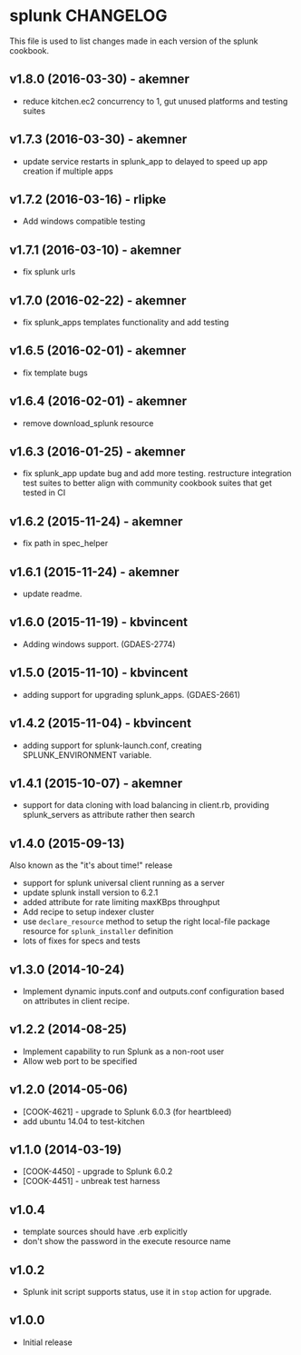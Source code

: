 splunk CHANGELOG
================
This file is used to list changes made in each version of the splunk cookbook.

v1.8.0 (2016-03-30) - akemner
-------------------

- reduce kitchen.ec2 concurrency to 1, gut unused platforms and testing suites

v1.7.3 (2016-03-30) - akemner
-------------------

- update service restarts in splunk_app to delayed to speed up app creation if multiple apps

v1.7.2 (2016-03-16) - rlipke
-------------------

- Add windows compatible testing

v1.7.1 (2016-03-10) - akemner
-------------------

- fix splunk urls

v1.7.0 (2016-02-22) - akemner
-------------------

- fix splunk_apps templates functionality and add testing

v1.6.5 (2016-02-01) - akemner
-------------------

- fix template bugs

v1.6.4 (2016-02-01) - akemner
-------------------

- remove download_splunk resource

v1.6.3 (2016-01-25) - akemner
-------------------

- fix splunk_app update bug and add more testing. restructure integration test suites to better align with community cookbook suites that get tested in CI

v1.6.2 (2015-11-24) - akemner
-------------------

- fix path in spec_helper

v1.6.1 (2015-11-24) - akemner
-------------------

- update readme.

v1.6.0 (2015-11-19) - kbvincent
-------------------

- Adding windows support. (GDAES-2774)

v1.5.0 (2015-11-10) - kbvincent
-------------------

- adding support for upgrading splunk_apps. (GDAES-2661)

v1.4.2 (2015-11-04) - kbvincent
-------------------

- adding support for splunk-launch.conf, creating SPLUNK_ENVIRONMENT variable.


v1.4.1 (2015-10-07) - akemner
-------------------

- support for data cloning with load balancing in client.rb, providing splunk_servers as attribute rather then search


v1.4.0 (2015-09-13)
-------------------

Also known as the "it's about time!" release

- support for splunk universal client running as a server
- update splunk install version to 6.2.1
- added attribute for rate limiting maxKBps throughput
- Add recipe to setup indexer cluster
- use `declare_resource` method to setup the right local-file package resource for `splunk_installer` definition
- lots of fixes for specs and tests

v1.3.0 (2014-10-24)
-------------------

- Implement dynamic inputs.conf and outputs.conf configuration based on attributes in client recipe.

v1.2.2 (2014-08-25)
-------------------

- Implement capability to run Splunk as a non-root user
- Allow web port to be specified

v1.2.0 (2014-05-06)
-------------------
- [COOK-4621] - upgrade to Splunk 6.0.3 (for heartbleed)
- add ubuntu 14.04 to test-kitchen

v1.1.0 (2014-03-19)
-------------------
- [COOK-4450] - upgrade to Splunk 6.0.2
- [COOK-4451] - unbreak test harness

v1.0.4
------
- template sources should have .erb explicitly
- don't show the password in the execute resource name

v1.0.2
------
- Splunk init script supports status, use it in `stop` action for upgrade.

v1.0.0
-----
- Initial release
